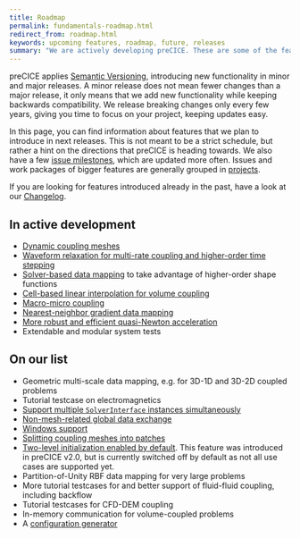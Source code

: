 ```yaml
---
title: Roadmap
permalink: fundamentals-roadmap.html
redirect_from: roadmap.html
keywords: upcoming features, roadmap, future, releases
summary: "We are actively developing preCICE. These are some of the features you can expect in the future."
---
```


preCICE applies [Semantic Versioning](https://semver.org/), introducing new functionality in minor and major releases. A minor release does not mean fewer changes than a major release, it only means that we add new functionality while keeping backwards compatibility. We release breaking changes only every few years, giving you time to focus on your project, keeping updates easy.

In this page, you can find information about features that we plan to introduce in next releases. This is not meant to be a strict schedule, but rather a hint on the directions that preCICE is heading towards. We also have a few [issue milestones](https://github.com/precice/precice/milestones), which are updated more often. Issues and work packages of bigger features are generally grouped in [projects](https://github.com/precice/precice/projects).

If you are looking for features introduced already in the past, have a look at our [Changelog](https://github.com/precice/precice/blob/develop/CHANGELOG.md).

## In active development

- [Dynamic coupling meshes](https://github.com/precice/precice/projects/2)
- [Waveform relaxation for multi-rate coupling and higher-order time stepping](https://github.com/precice/precice/projects/7)
- [Solver-based data mapping](couple-your-code-direct-access.html) to take advantage of higher-order shape functions
- [Cell-based linear interpolation for volume coupling](https://github.com/precice/precice/issues/468)
- [Macro-micro coupling](https://github.com/IshaanDesai/coupled-heat-conduction)
- [Nearest-neighbor gradient data mapping](https://github.com/precice/precice/pull/1169)
- [More robust and efficient quasi-Newton acceleration](https://github.com/precice/precice/pull/1152)
- Extendable and modular system tests

## On our list

- Geometric multi-scale data mapping, e.g. for 3D-1D and 3D-2D coupled problems
- Tutorial testcase on electromagnetics
- [Support multiple `SolverInterface` instances simultaneously](https://github.com/precice/precice/projects/8)
- [Non-mesh-related global data exchange](https://github.com/precice/precice/issues/202)
- [Windows support](https://github.com/precice/precice/issues/200)
- [Splitting coupling meshes into patches](https://github.com/precice/precice/issues/374)
- [Two-level initialization enabled by default](https://github.com/precice/precice/issues/633). This feature was introduced in preCICE v2.0, but is currently switched off by default as not all use cases are supported yet.
- Partition-of-Unity RBF data mapping for very large problems
- More tutorial testcases for and better support of fluid-fluid coupling, including backflow
- Tutorial testcases for CFD-DEM coupling
- In-memory communication for volume-coupled problems
- A [configuration generator](https://github.com/precice/controller)
